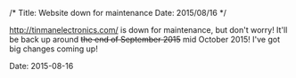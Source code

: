 /*
Title: Website down for maintenance
Date: 2015/08/16
*/

http://tinmanelectronics.com/ is down for maintenance, but don't worry! It'll be back up around <strike>the end of September 2015</strike> mid October 2015! I've got big changes coming up!

Date: 2015-08-16
